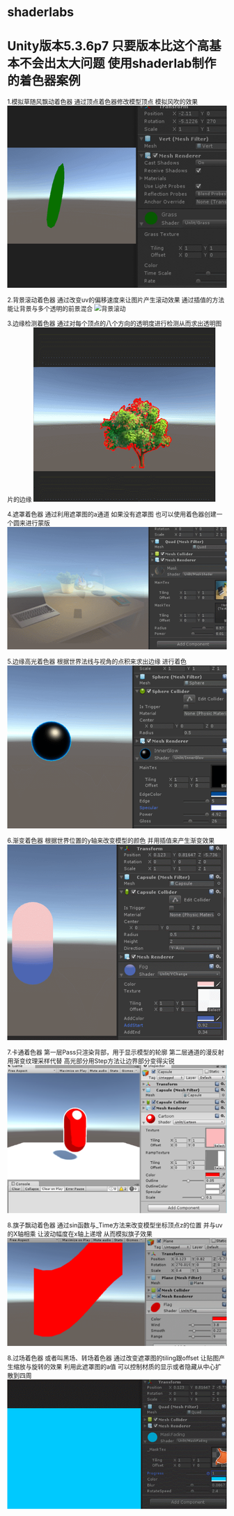 # shaderlabs
Unity版本5.3.6p7
只要版本比这个高基本不会出太大问题
使用shaderlab制作的着色器案例
=============================================================
1.模拟草随风飘动着色器 通过顶点着色器修改模型顶点 模拟风吹的效果
![风吹草动](https://github.com/ssssssilver/shaderlabs/blob/master/preview/1.grass.gif)

2.背景滚动着色器 通过改变uv的偏移速度来让图片产生滚动效果 通过插值的方法 能让背景与多个透明的前景混合
![背景滚动](https://github.com/ssssssilver/shaderlabs/blob/master/preview/scroll.gif)

3.边缘检测着色器 通过对每个顶点的八个方向的透明度进行检测从而求出透明图片的边缘
![边缘检测](https://github.com/ssssssilver/shaderlabs/blob/master/preview/edge.gif)

4.遮罩着色器 通过利用遮罩图的a通道 如果没有遮罩图 也可以使用着色器创建一个圆来进行蒙版
![遮罩模拟器](https://github.com/ssssssilver/shaderlabs/blob/master/preview/mask.gif)

5.边缘高光着色器 根据世界法线与视角的点积来求出边缘 进行着色
![边缘高光](https://github.com/ssssssilver/shaderlabs/blob/master/preview/specular.gif)

6.渐变着色器 根据世界位置的y轴来改变模型的颜色 并用插值来产生渐变效果
![渐变](https://github.com/ssssssilver/shaderlabs/blob/master/preview/ychange.gif)

7.卡通着色器 第一层Pass只渲染背部，用于显示模型的轮廓 第二层通道的漫反射用渐变纹理采样代替 高光部分用Step方法让边界部分变得尖锐  
![卡通着色](https://github.com/ssssssilver/shaderlabs/blob/master/preview/cartoon.jpg)

8.旗子飘动着色器 通过sin函数与_Time方法来改变模型坐标顶点z的位置 并与uv的X轴相乘 让波动幅度在x轴上递增 从而模拟旗子效果
![旗子飘动](https://github.com/ssssssilver/shaderlabs/blob/master/preview/flag.gif)

8.过场着色器 或者叫黑场、转场着色器 通过改变遮罩图的tiling跟offset 让贴图产生缩放与旋转的效果 利用此遮罩图的a值 可以控制材质的显示或者隐藏从中心扩散到四周
![过场](https://github.com/ssssssilver/shaderlabs/blob/master/preview/maskfading.gif)
